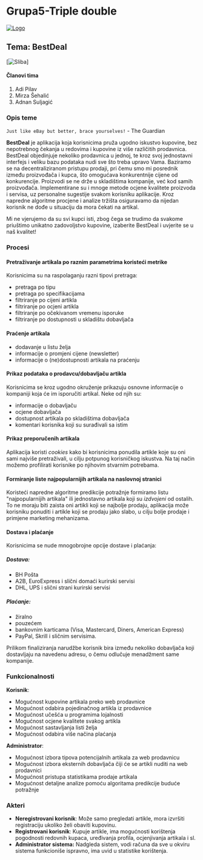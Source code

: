 ﻿# Grupa5-Triple double  

[![Logo](https://i.ibb.co/GRjSNrs/startneki30small.png)](https://www.youtube.com/watch?v=A-6k3QNtCnU)

## Tema: BestDeal
[![Sliba](https://thumbs.gfycat.com/BasicLoneAntelope-size_restricted.gif)]
#### Članovi tima
1.  Adi Pilav
2. Mirza Šehalić
3. Adnan Suljagić

### Opis teme
`Just like eBay but better, brace yourselves!` - The Guardian

**BestDeal** je aplikacija koja korisnicima pruža ugodno iskustvo kupovine, bez nepotrebnog čekanja u redovima i kupovine iz više različitih prodavnica. BestDeal objedinjuje nekoliko prodavnica u jednoj, te kroz svoj jednostavni interfejs i veliku bazu podataka nudi sve što treba upravo Vama. 
Baziramo se na decentraliziranom pristupu prodaji, pri čemu smo mi posrednik između proizvođača i kupca, što omogućava konkurentnije cijene od konkurencije. Proizvodi se ne drže u skladištima kompanije, već kod samih proizvođača. Implementirane su i mnoge metode ocjene kvalitete proizvoda i servisa, uz personalne sugestije svakom korisniku aplikacije. Kroz napredne algoritme procjene i analize tržišta osiguravamo da nijedan korisnik ne dođe u situaciju da mora čekati na artikal.

Mi ne vjerujemo da su svi kupci isti, zbog čega se trudimo da svakome priuštimo unikatno zadovoljstvo kupovine, izaberite BestDeal i uvjerite se u naš kvalitet!

### Procesi
#### Pretraživanje artikala po raznim parametrima koristeći metrike
 Korisnicima su na raspolaganju razni tipovi pretraga:
- pretraga po tipu 
- pretraga po specifikacijama
- filtriranje po cijeni artikla
- filtriranje po ocjeni artikla
- filtriranje po očekivanom vremenu isporuke
- filtriranje po dostupnosti u skladištu dobavljača

#### Praćenje artikala
- dodavanje u listu želja
- informacije o promjeni cijene (newsletter)
- informacije o (ne)dostupnosti artikala na praćenju

#### Prikaz podataka o prodavcu/dobavljaču artikla
Korisnicima se kroz ugodno okruženje prikazuju osnovne informacije o kompaniji koja će im isporučiti artikal. Neke od njih su:
- informacije o dobavljaču
- ocjene dobavljača
- dostupnost artikala po skladištima dobavljača
- komentari korisnika koji su surađivali sa istim

#### Prikaz preporučenih artikala
Aplikacija koristi *cookies* kako bi korisnicima ponudila artikle koje su oni sami najviše pretraživali, u cilju potpunog korisničkog iskustva. Na taj način možemo profilirati korisnike po njihovim stvarnim potrebama.

#### Formiranje liste najpopularnijih artikala na naslovnoj stranici
Koristeći napredne algoritme predikcije potražnje formiramo listu "najpopularnijih artikala" ili jednostavno artikala koji su *izdvojeni* od ostalih. To ne moraju biti zaista oni artikli koji se najbolje prodaju, aplikacija može korisniku ponuditi i artikle koji se prodaju jako slabo, u cilju bolje prodaje i primjene marketing mehanizama.
#### Dostava i plaćanje
Korisnicima se nude mnogobrojne opcije dostave i plaćanja: 
##### Dostava:
- BH Pošta
- A2B, EuroExpress i slični domaći kurirski servisi
- DHL, UPS i slični strani kurirski servisi
##### Plaćanje:
- žiralno
- pouzećem
- bankovnim karticama (Visa, Mastercard, Diners, American Express)
- PayPal, Skrill i sličnim servisima.


Prilikom finaliziranja narudžbe korisnik bira između nekoliko dobavljača koji dostavljaju na navedenu adresu, o čemu odlučuje menadžment same kompanije.
### Funkcionalnosti
**Korisnik**:
- Mogućnost kupovine artikala preko web prodavnice
- Mogućnost odabira pojedinačnog artikla iz prodavnice
- Mogućnost učešća u programima lojalnosti
- Mogućnost ocjene kvalitete svakog artikla
- Mogućnost sastavljanja listi želja
- Mogućnost odabira više načina plaćanja



**Administrator**:
- Mogućnost izbora tipova potencijalnih artikala za web prodavnicu
- Mogućnost izbora eksternih dobavljača čiji će se artikli nuditi na web prodavnici
- Mogućnost pristupa statistikama prodaje artikala
- Mogućnost detaljne analize pomoću algoritama predikcije buduće potražnje


### Akteri
- **Neregistrovani korisnik**: Može samo pregledati artikle, mora izvršiti registraciju ukoliko želi obaviti kupovinu.
- **Registrovani korisnik**: Kupuje artikle, ima mogućnosti korištenja pogodnosti redovnih kupaca, uređivanja profila, ocjenjivanja artikala i sl.
- **Administrator sistema:** Nadgleda sistem, vodi računa da sve u okviru sistema funkcioniše ispravno, ima uvid u statistike korištenja.